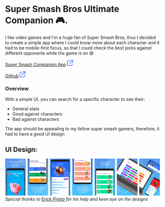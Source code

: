 # Super Smash Bros Ultimate Companion 🎮.

I like video games and I'm a huge fan of Super Smash Bros, thus I decided to create a simple app where I could know more about each character and it had to be mobile-first focus, so that I could check the best picks against different opponents while the game is on 😄

[Super Smash Companion App](https://supersmashhelper.surge.sh) ![Visit App](https://raw.githubusercontent.com/Danielratmiroff/myblog/master/images/linkicon.svg)

[Github](https://github.com/Danielratmiroff/ssbu) ![Github](https://raw.githubusercontent.com/Danielratmiroff/myblog/master/images/linkicon.svg)

### Overview

With a simple UI, you can search for a specific character to see their:

- General stats
- Good against characters
- Bad against characters

The app should be appealing to my fellow super smash gamers, therefore, it had to have a good UI design

## UI Design:

![Google Store](https://raw.githubusercontent.com/Danielratmiroff/myblog/master/images/ssbu/all.jpg)
_Special thanks to [Erick Prieto](https://erickprieto.com/) for his help and keen eye on the designs_
